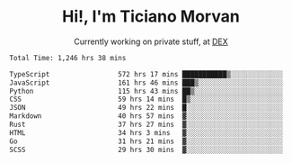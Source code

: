 <h1 align="center">Hi!, I'm Ticiano Morvan</h1>
<p align="center">Currently working on private stuff, at <a href="https://getdex.ai" target="_blank">DEX</a></p>

<!--START_SECTION:waka-->

```txt
Total Time: 1,246 hrs 38 mins

TypeScript                 572 hrs 17 mins ███████████▒░░░░░░░░░░░░░   45.91 %
JavaScript                 161 hrs 46 mins ███▒░░░░░░░░░░░░░░░░░░░░░   12.98 %
Python                     115 hrs 43 mins ██▒░░░░░░░░░░░░░░░░░░░░░░   09.28 %
CSS                        59 hrs 14 mins  █▒░░░░░░░░░░░░░░░░░░░░░░░   04.75 %
JSON                       49 hrs 22 mins  █░░░░░░░░░░░░░░░░░░░░░░░░   03.96 %
Markdown                   40 hrs 57 mins  ▓░░░░░░░░░░░░░░░░░░░░░░░░   03.29 %
Rust                       37 hrs 27 mins  ▓░░░░░░░░░░░░░░░░░░░░░░░░   03.01 %
HTML                       34 hrs 3 mins   ▓░░░░░░░░░░░░░░░░░░░░░░░░   02.73 %
Go                         31 hrs 21 mins  ▓░░░░░░░░░░░░░░░░░░░░░░░░   02.52 %
SCSS                       29 hrs 30 mins  ▓░░░░░░░░░░░░░░░░░░░░░░░░   02.37 %
```

<!--END_SECTION:waka-->
